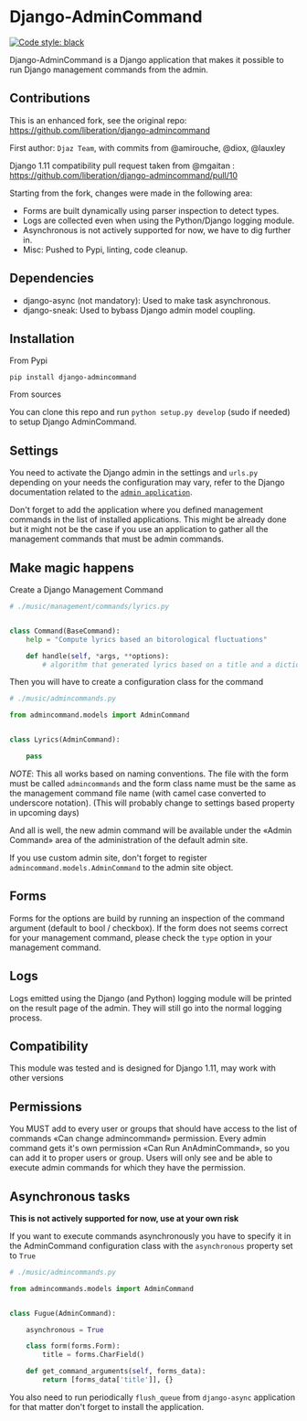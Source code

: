 # Django-AdminCommand
[![Code style: black](https://img.shields.io/badge/code%20style-black-000000.svg)](https://github.com/ambv/black)


Django-AdminCommand is a Django application that makes it possible
to run Django management commands from the admin.

## Contributions

This is an enhanced fork, see the original repo: https://github.com/liberation/django-admincommand

First author: `Djaz Team`, with commits from @amirouche, @diox, @lauxley

Django 1.11 compatibility pull request taken from @mgaitan : https://github.com/liberation/django-admincommand/pull/10

Starting from the fork, changes were made in the following area:

- Forms are built dynamically using parser inspection to detect types.
- Logs are collected even when using the Python/Django logging module.
- Asynchronous is not actively supported for now, we have to dig further in.
- Misc: Pushed to Pypi, linting, code cleanup.

## Dependencies

 - django-async (not mandatory): Used to make task asynchronous.
 - django-sneak: Used to bybass Django admin model coupling.


## Installation

From Pypi

```shell
pip install django-admincommand
```

From sources

You can clone this repo and run `python setup.py develop` (sudo if needed) to setup Django AdminCommand.

## Settings


You need to activate the Django admin in the settings and ``urls.py``
depending on your needs the configuration may vary, refer
to the Django documentation related to the
[`admin application`](https://docs.djangoproject.com/en/dev/ref/contrib/admin/).

Don't forget to add the application where you defined management
commands in the list of installed applications. This might be already
done but it might not be the case if you use an application to gather
all the management commands that must be admin commands.


## Make magic happens


Create a Django Management Command

```py
# ./music/management/commands/lyrics.py


class Command(BaseCommand):
    help = "Compute lyrics based an bitorological fluctuations"

    def handle(self, *args, **options):
        # algorithm that generated lyrics based on a title and a dictionary
```

Then you will have to create a configuration class for the command

```py
# ./music/admincommands.py

from admincommand.models import AdminCommand


class Lyrics(AdminCommand):

    pass
```

*NOTE*: This all works based on naming conventions. The file with the form must be called `admincommands` and the form class name must be the same as the management command file name (with camel case converted to underscore notation).
(This will probably change to settings based property in upcoming days)

And all is well, the new admin command will be available under the
«Admin Command» area of the administration of the default admin site.

If you use custom admin site, don't forget to register
``admincommand.models.AdminCommand`` to the admin site object.


## Forms

Forms for the options are build by running an inspection of the command argument (default to bool / checkbox).
If the form does not seems correct for your management command, please check the `type` option in your management command.


## Logs

Logs emitted using the Django (and Python) logging module will be printed on the result page of the admin. They will still go into the normal logging process.


## Compatibility

This module was tested and is designed for Django 1.11, may work with other versions

## Permissions

You MUST add to every user or groups that should have access to the list of commands
«Can change admincommand» permission. Every admin command gets it's own permission
«Can Run AnAdminCommand», so you can add it to proper users or group. Users will
only see and be able to execute admin commands for which they have the permission.


## Asynchronous tasks

**This is not actively supported for now, use at your own risk**

If you want to execute commands asynchronously you have to
specify it in the AdminCommand configuration class with the
``asynchronous`` property set to ``True``

```py
# ./music/admincommands.py

from admincommands.models import AdminCommand


class Fugue(AdminCommand):

    asynchronous = True

    class form(forms.Form):
        title = forms.CharField()

    def get_command_arguments(self, forms_data):
        return [forms_data['title']], {}
```


You also need to run periodically ``flush_queue`` from ``django-async`` application for that matter don't forget to install the application.
